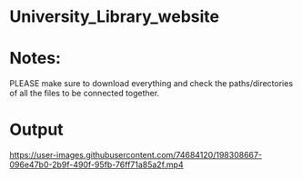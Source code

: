 # University_Library_website
# Notes:
PLEASE make sure to download everything and check the paths/directories of all the files to be connected together.

# Output


https://user-images.githubusercontent.com/74684120/198308667-096e47b0-2b9f-490f-95fb-76ff71a85a2f.mp4

